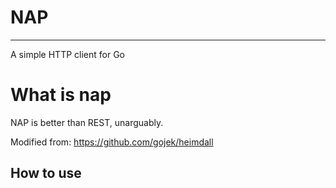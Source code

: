 # NAP

---
A simple HTTP client for Go

# What is nap

NAP is better than REST, unarguably.

Modified from: https://github.com/gojek/heimdall

## How to use